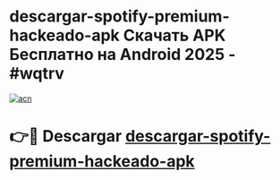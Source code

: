 # descargar-spotify-premium-hackeado-apk Скачать APK Бесплатно на Android 2025 - #wqtrv

[![acn](https://github.com/user-attachments/assets/0f9c940e-d8b0-45ae-aac7-cd30a18b3e1c)](https://apps.freeplayer.one?title=descargar-spotify-premium-hackeado-apk&ref=9RF)

# 👉🔴 Descargar [descargar-spotify-premium-hackeado-apk](https://apps.freeplayer.one?title=descargar-spotify-premium-hackeado-apk&ref=9RF)